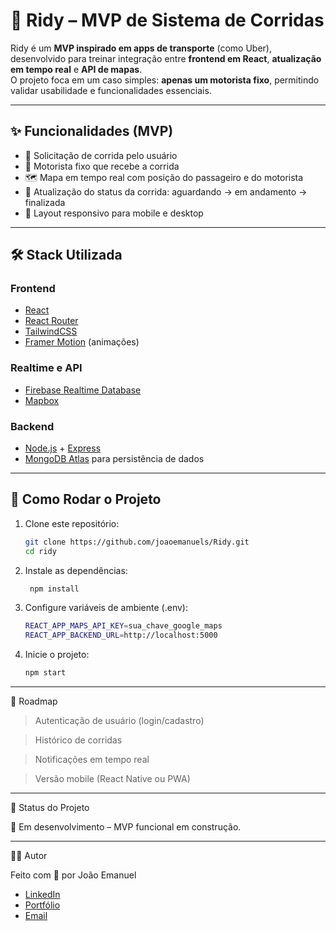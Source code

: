 # 🚖 Ridy – MVP de Sistema de Corridas

Ridy é um **MVP inspirado em apps de transporte** (como Uber), desenvolvido para treinar integração entre **frontend em React**, **atualização em tempo real** e **API de mapas**.  
O projeto foca em um caso simples: **apenas um motorista fixo**, permitindo validar usabilidade e funcionalidades essenciais.

---

## ✨ Funcionalidades (MVP)

- 📍 Solicitação de corrida pelo usuário  
- 🚗 Motorista fixo que recebe a corrida  
- 🗺️ Mapa em tempo real com posição do passageiro e do motorista  
- 🔄 Atualização do status da corrida: aguardando → em andamento → finalizada  
- 📱 Layout responsivo para mobile e desktop  

---

## 🛠️ Stack Utilizada

### **Frontend**
- [React](https://react.dev/)  
- [React Router](https://reactrouter.com/)  
- [TailwindCSS](https://tailwindcss.com/)  
- [Framer Motion](https://www.framer.com/motion/) (animações)  

### **Realtime e API**
- [Firebase Realtime Database](https://firebase.google.com/)  
- [Mapbox](https://www.mapbox.com/)  

### **Backend**
- [Node.js](https://nodejs.org/) + [Express](https://expressjs.com/)  
- [MongoDB Atlas](https://www.mongodb.com/cloud/atlas) para persistência de dados  

---

## 🚀 Como Rodar o Projeto

1. Clone este repositório:
   ```bash
   git clone https://github.com/joaoemanuels/Ridy.git
   cd ridy

2. Instale as dependências:

   ```bash
    npm install


3. Configure variáveis de ambiente (.env):
    ```bash
    REACT_APP_MAPS_API_KEY=sua_chave_google_maps
    REACT_APP_BACKEND_URL=http://localhost:5000


4. Inicie o projeto:

    ```bash
    npm start

---

🎯 Roadmap

 > Autenticação de usuário (login/cadastro)

 > Histórico de corridas

 > Notificações em tempo real

 > Versão mobile (React Native ou PWA)

---

 📌 Status do Projeto

🚧 Em desenvolvimento – MVP funcional em construção.

---

👨‍💻 Autor

Feito com 💙 por João Emanuel
- [LinkedIn](https://www.linkedin.com/in/jo%C3%A3o-emanuel-b4573221b/)
- [Portfólio](https://portfolio-project-rho-ashy.vercel.app/)
- [Email](jemanuel.pi@gmail.com)